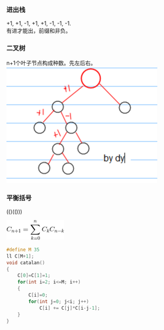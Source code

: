 ### 进出栈  
+1, +1, -1, +1, +1, -1, -1, -1.  
有进才能出，前缀和非负。
### 二叉树  
n+1个叶子节点构成种数。先左后右。  
![1](../images/cata.PNG)  
### 平衡括号   
(()(()))   

![2](../images/catalan.gif)  

```cpp
#define M 35
ll C[M+1];
void catalan()
{
    C[0]=C[1]=1;
    for(int i=2; i<=M; i++)
    {
        C[i]=0;
        for(int j=0; j<i; j++)
            C[i] += C[j]*C[i-j-1];
    }
}
```
